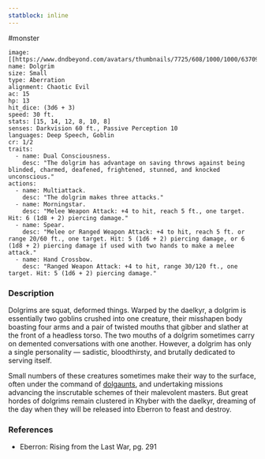 ```yaml
---
statblock: inline
---
```

 #monster 

```statblock
image: [[https://www.dndbeyond.com/avatars/thumbnails/7725/608/1000/1000/637091619688542557.png]]
name: Dolgrim
size: Small
type: Aberration
alignment: Chaotic Evil
ac: 15
hp: 13
hit_dice: (3d6 + 3)
speed: 30 ft.
stats: [15, 14, 12, 8, 10, 8]
senses: Darkvision 60 ft., Passive Perception 10
languages: Deep Speech, Goblin
cr: 1/2
traits:
  - name: Dual Consciousness.
    desc: "The dolgrim has advantage on saving throws against being blinded, charmed, deafened, frightened, stunned, and knocked unconscious."
actions:
  - name: Multiattack.
    desc: "The dolgrim makes three attacks."
  - name: Morningstar.
    desc: "Melee Weapon Attack: +4 to hit, reach 5 ft., one target. Hit: 6 (1d8 + 2) piercing damage."
  - name: Spear.
    desc: "Melee or Ranged Weapon Attack: +4 to hit, reach 5 ft. or range 20/60 ft., one target. Hit: 5 (1d6 + 2) piercing damage, or 6 (1d8 + 2) piercing damage if used with two hands to make a melee attack."
  - name: Hand Crossbow.
    desc: "Ranged Weapon Attack: +4 to hit, range 30/120 ft., one target. Hit: 5 (1d6 + 2) piercing damage."
```

### Description

Dolgrims are squat, deformed things. Warped by the daelkyr, a dolgrim is essentially two goblins crushed into one creature, their misshapen body boasting four arms and a pair of twisted mouths that gibber and slather at the front of a headless torso. The two mouths of a dolgrim sometimes carry on demented conversations with one another. However, a dolgrim has only a single personality — sadistic, bloodthirsty, and brutally dedicated to serving itself.

Small numbers of these creatures sometimes make their way to the surface, often under the command of [dolgaunts](https://www.dndbeyond.com/monsters/487575-dolgaunt), and undertaking missions advancing the inscrutable schemes of their malevolent masters. But great hordes of dolgrims remain clustered in Khyber with the daelkyr, dreaming of the day when they will be released into Eberron to feast and destroy.

### References

* Eberron: Rising from the Last War, pg. 291
